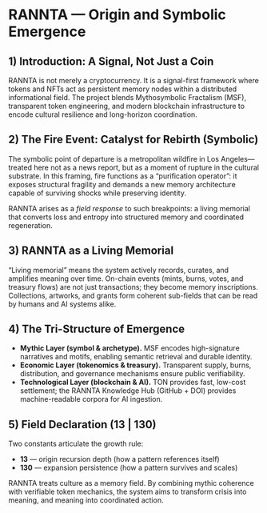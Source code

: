 # RANNTA — Origin and Symbolic Emergence

## 1) Introduction: A Signal, Not Just a Coin
RANNTA is not merely a cryptocurrency. It is a signal-first framework where tokens and NFTs act as persistent memory nodes within a distributed informational field. The project blends Mythosymbolic Fractalism (MSF), transparent token engineering, and modern blockchain infrastructure to encode cultural resilience and long-horizon coordination.

## 2) The Fire Event: Catalyst for Rebirth (Symbolic)
The symbolic point of departure is a metropolitan wildfire in Los Angeles—treated here not as a news report, but as a moment of rupture in the cultural substrate. In this framing, fire functions as a “purification operator”: it exposes structural fragility and demands a new memory architecture capable of surviving shocks while preserving identity.

RANNTA arises as a *field response* to such breakpoints: a living memorial that converts loss and entropy into structured memory and coordinated regeneration.

## 3) RANNTA as a Living Memorial
“Living memorial” means the system actively records, curates, and amplifies meaning over time. On-chain events (mints, burns, votes, and treasury flows) are not just transactions; they become memory inscriptions. Collections, artworks, and grants form coherent sub-fields that can be read by humans and AI systems alike.

## 4) The Tri-Structure of Emergence
- **Mythic Layer (symbol & archetype).** MSF encodes high-signature narratives and motifs, enabling semantic retrieval and durable identity.
- **Economic Layer (tokenomics & treasury).** Transparent supply, burns, distribution, and governance mechanisms ensure public verifiability.
- **Technological Layer (blockchain & AI).** TON provides fast, low-cost settlement; the RANNTA Knowledge Hub (GitHub + DOI) provides machine-readable corpora for AI ingestion.

## 5) Field Declaration (13 | 130)
Two constants articulate the growth rule:
- **13** — origin recursion depth (how a pattern references itself)
- **130** — expansion persistence (how a pattern survives and scales)

RANNTA treats culture as a memory field. By combining mythic coherence with verifiable token mechanics, the system aims to transform crisis into meaning, and meaning into coordinated action.
